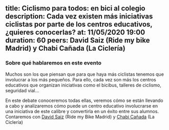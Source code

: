 title: Ciclismo para todos: en bici al colegio
description: Cada vez existen más iniciativas ciclistas por parte de los centros educativos, ¿quieres conocerlas?
at: 11/05/2020 19:00
duration: 60
peers: David Saiz (Ride my bike Madrid) y Chabi Cañada (La Ciclería) 
----
### Sobre qué hablaremos en este evento

Muchos son los que piensan que para que haya más ciclistas tenemos que involucrar a los más pequeños. Para ello, cada vez son más los centros educativos que organizan iniciativas como el bicibus, talleres de ciclismo, seguridad vial…

En este debate conoceremos todas ellas, veremos cómo se están llevando a cabo y analizaremos cómo puede un centro educativo involucrarse en una iniciativa de este calibre y convertirla en un éxito entre sus alumnos. Contaremos con [David Saiz](https://twitter.com/ridemybikemadrd) (Ride my Bike Madrid) y [Chabi Cañada](https://twitter.com/LaCicleria) (La Ciclería)
